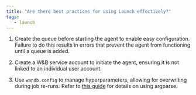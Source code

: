 ```yaml
---
title: "Are there best practices for using Launch effectively?"
tags:
   - launch
---
```

1. Create the queue before starting the agent to enable easy configuration. Failure to do this results in errors that prevent the agent from functioning until a queue is added.

2. Create a W&B service account to initiate the agent, ensuring it is not linked to an individual user account.

3. Use `wandb.config` to manage hyperparameters, allowing for overwriting during job re-runs. Refer to [this guide](/guides/track/config/#set-the-configuration-with-argparse) for details on using argparse.